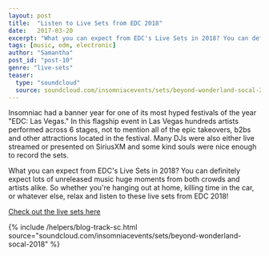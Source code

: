 ```yaml
---
layout: post
title:  "Listen to Live Sets from EDC 2018"
date:   2017-03-20
excerpt: "What you can expect from EDC's Live Sets in 2018? You can definitely expect lots of unreleased music huge moments from both crowds and artists alike."
tags: [music, edm, electronic]
author: "Samantha"
post_id: "post-10"
genre: "live-sets"
teaser:
  type: "soundcloud"
  source: soundcloud.com/insomniacevents/sets/beyond-wonderland-socal-2018
---
```

Insomniac had a banner year for one of its most hyped festivals of the year "EDC: Las Vegas." In this flagship event in Las Vegas hundreds artists performed across 6 stages, not to mention all of the epic takeovers, b2bs and other attractions located in the festival. Many DJs were also either live streamed or presented on SiriusXM and some kind souls were nice enough to record the sets.

What you can expect from EDC's Live Sets in 2018?
You can definitely expect lots of unreleased music huge moments from both crowds and artists alike. So whether you're hanging out at home, killing time in the car, or whatever else, relax and listen to these live sets from EDC 2018!

[Check out the live sets here](https://www.mixcloud.com/discover/EDC-music-festival-2017/)

{% include /helpers/blog-track-sc.html source="soundcloud.com/insomniacevents/sets/beyond-wonderland-socal-2018" %}
